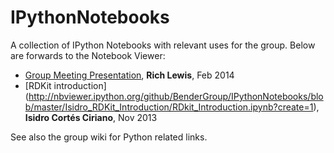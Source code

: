 IPythonNotebooks
================

A collection of IPython Notebooks with relevant uses for the group.  Below are forwards to the Notebook Viewer:

 - [Group Meeting Presentation](http://nbviewer.ipython.org/github/BenderGroup/IPythonNotebooks/blob/master/rl_presentation_02_2014.ipynb?create=1), **Rich Lewis**, Feb 2014
 - [RDKit introduction] (http://nbviewer.ipython.org/github/BenderGroup/IPythonNotebooks/blob/master/Isidro_RDKit_Introduction/RDkit_Introduction.ipynb?create=1), **Isidro Cortés Ciriano**, Nov 2013 

See also the group wiki for Python related links.
